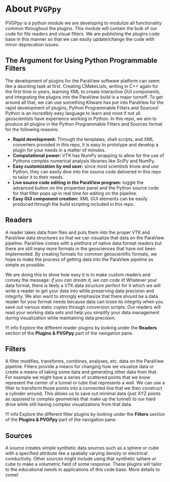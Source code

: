 # About `PVGPpy`
PVGPpy is a python module we are developing to modulize all functionality common throughout the plugins. This module will contain the bulk of our code for file readers and visual filters. We are publishing the plugins code base in this manner so that we can easily update/change the code with minor deprecation issues.

## The Argument for Using Python Programmable Filters
The development of plugins for the ParaView software platform can seem like a daunting task at first. Creating CMakeLists, writing in C++ again for the first time in years, learning XML to create interactive GUI components, and integrating the plugins into the ParaView build is a major turnoff. To get around all that, we can use something Kitware has put into ParaView for the rapid development of plugins, Python Programmable Filters and Sources! Python is an incredibly easy language to learn and most if not all geoscientists have experience working in Python. In this repo, we aim to produce all plugins in the Python Programmable Filters and Sources format for the following reasons:

* **Rapid development:** Through the templates, shell scripts, and XML converters provided in this repo, it is easy to prototype and develop a plugin for your needs in a matter of minutes.
* **Computational power:** VTK has NumPy wrapping to allow for the use of Pythons complex numerical analysis libraries like SciPy and NumPy.
* **Easy customization by end user:** since most scientists know and use Python, they can easily dive into the source code delivered in this repo to tailor it to their needs.
* **Live source code editing in the ParaView program:** toggle the advanced button on the properties panel and the Python source code for that filter pops up in real time for editing on the pipeline.
* **Easy GUI component creation:** XML GUI elements can be easily produced through the build scripting included in this repo.

## Readers
A reader takes data from files and puts them into the proper VTK and ParaView data structures so that we can visualize that data on the ParaView pipeline. ParaView comes with a plethora of native data format readers but there are still many more formats in the geosciences that have not been implemented. By creating formats for common geoscientific formats, we hope to make the process of getting data into the ParaView pipeline as simple as possible.

We are doing this to show how easy it is to make custom readers and convey the message: *if you can dream it, we can code it!* Whatever your data format, there is likely a VTK data structure perfect for it which we will write a reader to get your data into while preserving data precision and integrity. We also want to strongly emphasize that there should be a data reader for your format needs because data can loose its integrity when you save out various static copies through conversion scripts. Our readers will read your working data sets and help you simplify your data management during visualization while maintaining data precision.

!!! info
    Explore the different reader plugins by looking under the **Readers** section of the **Plugins & PVGPpy** part of the navigation pane.


## Filters
A filter modifies, transforms, combines, analyses, etc. data on the ParaView pipeline. Filters provide a means for changing how we visualize data or create a means of taking some data and generating other data from that. For example we might have a series of scattered points that we know represent the center of a tunnel or tube that represents a well. We can use a filter to transform those points into a connected line that we then construct a cylinder around. This allows us to save out minimal data (just XYZ points as opposed to complex geometries that make up the tunnel) to our hard drive while still having complex visualizations from that data.

!!! info
    Explore the different filter plugins by looking under the **Filters** section of the **Plugins & PVGPpy** part of the navigation pane.

## Sources
A source creates simple synthetic data sources such as a sphere or cube with a specified attribute like a spatially varying density or electrical conductivity. Other sources might include using that synthetic sphere or cube to make a volumetric field of some response. These plugins will tailor to the educational needs in applications of this code base. More details to come!
